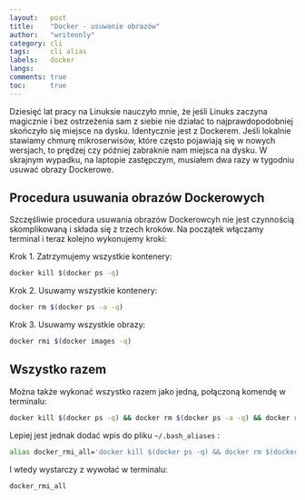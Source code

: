 ```yaml
---
layout:   post
title:    "Docker - usuwanie obrazów"
author:   "writeonly"
category: cli
tags:     cli alias
labels:   docker
langs:
comments: true
toc:      true
---
```


Dziesięć lat pracy na Linuksie nauczyło mnie,
że jeśli Linuks zaczyna magicznie i bez ostrzeżenia sam z siebie nie działać
to najprawdopodobniej skończyło się miejsce na dysku.
Identycznie jest z Dockerem.
Jeśli lokalnie stawiamy chmurę mikroserwisów,
które często pojawiają się w nowych wersjach,
to prędzej czy później zabraknie nam miejsca na dysku.
W skrajnym wypadku, na laptopie zastępczym, musiałem dwa razy w tygodniu usuwać obrazy Dockerowe.

## Procedura usuwania obrazów Dockerowych
Szczęśliwie procedura usuwania obrazów Dockerowcyh nie jest czynnością skomplikowaną i składa się z trzech kroków.
Na początek włączamy terminal i teraz kolejno wykonujemy kroki:

Krok 1. Zatrzymujemy wszystkie kontenery:
```bash
docker kill $(docker ps -q)
```

Krok 2. Usuwamy wszystkie kontenery:
```bash
docker rm $(docker ps -a -q)
```

Krok 3. Usuwamy wszystkie obrazy:
```bash
docker rmi $(docker images -q)
```

## Wszystko razem
Można także wykonać wszystko razem jako jedną, połączoną komendę w terminalu:

```bash
docker kill $(docker ps -q) && docker rm $(docker ps -a -q) && docker rmi $(docker images -q)
```

Lepiej jest jednak dodać wpis do pliku `~/.bash_aliases` :
```bash
alias docker_rmi_all='docker kill $(docker ps -q) && docker rm $(docker ps -a -q) && docker rmi $(docker images -q)'
```

I wtedy wystarczy z wywołać w terminalu:
```bash
docker_rmi_all
```
